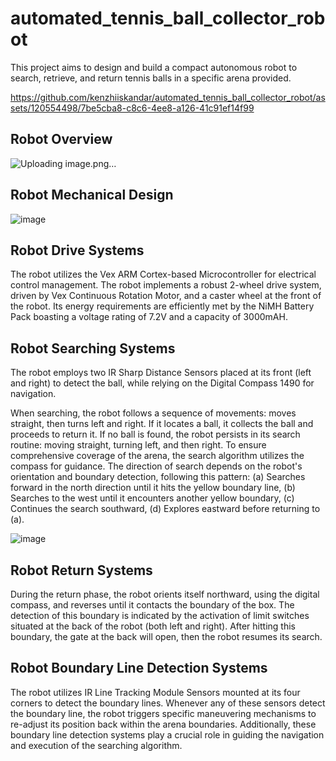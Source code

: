 # automated_tennis_ball_collector_robot

This project aims to design and build a compact autonomous robot to search, retrieve, and return tennis balls in a specific arena provided.

https://github.com/kenzhiiskandar/automated_tennis_ball_collector_robot/assets/120554498/7be5cba8-c8c6-4ee8-a126-41c91ef14f99

## Robot Overview

![Uploading image.png…]()


## Robot Mechanical Design
![image](https://github.com/kenzhiiskandar/automated_tennis_ball_collector_robot/assets/120554498/127cd687-277c-48cf-9114-68d4fab68182)

## Robot Drive Systems
The robot utilizes the Vex ARM Cortex-based Microcontroller for electrical control management. The robot implements a robust 2-wheel drive system, driven by Vex Continuous Rotation Motor, and a caster wheel at the front of the robot. Its energy requirements are efficiently met by the NiMH Battery Pack boasting a voltage rating of 7.2V and a capacity of 3000mAH.

## Robot Searching Systems
The robot employs two IR Sharp Distance Sensors placed at its front (left and right) to detect the ball, while relying on the Digital Compass 1490 for navigation.

When searching, the robot follows a sequence of movements: moves straight, then turns left and right. If it locates a ball, it collects the ball and proceeds to return it. If no ball is found, the robot persists in its search routine: moving straight, turning left, and then right. To ensure comprehensive coverage of the arena, the search algorithm utilizes the compass for guidance. The direction of search depends on the robot's orientation and boundary detection, following this pattern:
(a) Searches forward in the north direction until it hits the yellow boundary line,
(b) Searches to the west until it encounters another yellow boundary,
(c) Continues the search southward,
(d) Explores eastward before returning to (a).

![image](https://github.com/kenzhiiskandar/automated_tennis_ball_collector_robot/assets/120554498/3e32d3ac-0f4e-470a-9985-f3ac2f1e39f2)

## Robot Return Systems
During the return phase, the robot orients itself northward, using the digital compass, and reverses until it contacts the boundary of the box. The detection of this boundary is indicated by the activation of limit switches situated at the back of the robot (both left and right). After hitting this boundary, the gate at the back will open, then the robot resumes its search.

## Robot Boundary Line Detection Systems
The robot utilizes IR Line Tracking Module Sensors mounted at its four corners to detect the boundary lines. Whenever any of these sensors detect the boundary line, the robot triggers specific maneuvering mechanisms to re-adjust its position back within the arena boundaries. Additionally, these boundary line detection systems play a crucial role in guiding the navigation and execution of the searching algorithm.

